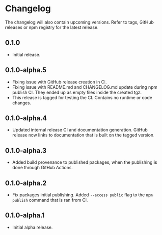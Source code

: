 # Changelog

The changelog will also contain upcoming versions. Refer to tags, GitHub releases or npm registry for the latest
release.

## 0.1.0

* Initial release.

## 0.1.0-alpha.5

* Fixing issue with GitHub release creation in CI.
* Fixing issue with README.md and CHANGELOG.md update during npm publish CI. They ended up as empty files inside the
  created tgz.
* This release is tagged for testing the CI. Contains no runtime or code changes.

## 0.1.0-alpha.4

* Updated internal release CI and documentation generation. GitHub release now links to documentation that is
  built on the tagged version.

## 0.1.0-alpha.3

* Added build provenance to published packages, when the publishing is done through GitHub Actions.

## 0.1.0-alpha.2

* Fix packages initial publishing. Added `--access public` flag to the `npm publish` command that is ran from CI.

## 0.1.0-alpha.1

* Initial alpha release.
